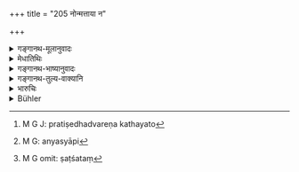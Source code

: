 +++
title = "205 नोन्मत्ताया न"

+++

<details><summary>गङ्गानथ-मूलानुवादः</summary>

The giver, of a girl who is insane or leprous or has suffered copulation, does not deserve punishment, if he has previously declared her defects.—(205)
</details>

<details><summary>मेधातिथिः</summary>

उन्मत्तादिदोषान् कथयित्वा ददतो दण्डो नास्तीति प्रतिषेधद्वरेणाकथयतो[^१७] दण्डम् आह । न केवलं शुल्के देया, या अन्यस्या अपि[^१८] ब्राह्मादिविवाहेन विवाहयिष्यमाणायाः, दत्ताप्य् अदत्ता भवति, दण्डश् च "प्राप्नुयाच् चौरकिल्बिषम्" (म्ध् ८.१९८) इति जानानस्य । अजानतः षट्शतं[^१९] प्रकृतत्वात् । **उन्मत्तया कुष्ठिन्या** ये कुष्ठोन्मत्तादयः । **या च स्पृष्टमैथुना** तस्याश् च यो दोषो मैथुनस्पर्शः । तान् **दोषान् पूर्वं** वाक्प्रदानेन्**आख्याप्य** प्रकाश्यैतद्दोषा कन्येत्य् एवम् उक्त्वा ददतो नास्ति दण्ड इति प्रयोजना ॥ ८.२०५ ॥


[^१९]:
     M G omit: ṣaṭśataṃ


[^१८]:
     M G: anyasyāpi


[^१७]:
     M G J: pratiṣedhadvareṇa kathayato
</details>

<details><summary>गङ्गानथ-भाष्यानुवादः</summary>

By the declaration that one does not deserve punishment by giving a girl suffering from the defects of insanity and the rest, after having openly declared them,—what is meant is that by giving her without declaring the defects, one does become liable to punishment.

Not only in the case of the girl given for a price, but also in that of others, who is going to be married by the ‘*Brāhma*’ and other forms,—the betrothal becomes invalidated, and the penalty is that ‘the man becomes guilty of theft’ (verse 198),—if he does it intentionally; the case in which it is done unintentionally does not fall within the scope of the present context (which deals with ‘*fraud*’).

The construction is as follows:—‘If the man openly declares, at the time of betrothal, the defect of the ‘*insane*’ girl, *i.e*., insanity,—of the ‘*leprous*’ girl—*i.e*., leprosy—of the girl who ‘*has suffered copulation*’—*i.e*., loss of virginity,—by saying ‘this girl has such and such a defect,’—then he is not liable to punishment.—(205)
</details>

<details><summary>गङ्गानथ-तुल्य-वाक्यानि</summary>

**(verses 8.204-205)  
**

See Comparative notes for [Verse 8.204].
</details>

<details><summary>भारुचिः</summary>

एवं च सति दोषवत्यास् तद्दोषाकथने विप[र्ययण दाता दण्ड्यः, पूर्वम् आ]वेदने ऊढायाश् च दोषवत्या अपि परित्यागो नास्ति । क्रमप्राप्तं संभूयसमुत्थानम् अधुनोच्यते, यतः तदर्थं श्रौतम् उदाहरणं दर्शयति ॥ ८.२०४ ॥
</details>

<details><summary>Bühler</summary>

205	He who gives (a damsel in marriage), having first openly declared her blemishes, whether she be insane, or afflicted with leprosy, or have lost her virginity, is not liable to punishment.
</details>
